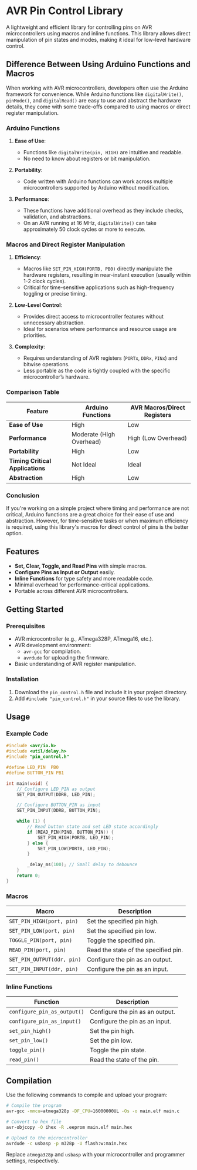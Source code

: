 # AVR Pin Control Library

A lightweight and efficient library for controlling pins on AVR microcontrollers using macros and inline functions. This library allows direct manipulation of pin states and modes, making it ideal for low-level hardware control.

## Difference Between Using Arduino Functions and Macros

When working with AVR microcontrollers, developers often use the Arduino framework for convenience. While Arduino functions like `digitalWrite()`, `pinMode()`, and `digitalRead()` are easy to use and abstract the hardware details, they come with some trade-offs compared to using macros or direct register manipulation.

### Arduino Functions

1. **Ease of Use**:
   - Functions like `digitalWrite(pin, HIGH)` are intuitive and readable.
   - No need to know about registers or bit manipulation.

2. **Portability**:
   - Code written with Arduino functions can work across multiple microcontrollers supported by Arduino without modification.

3. **Performance**:
   - These functions have additional overhead as they include checks, validation, and abstractions.
   - On an AVR running at 16 MHz, `digitalWrite()` can take approximately 50 clock cycles or more to execute.

### Macros and Direct Register Manipulation

1. **Efficiency**:
   - Macros like `SET_PIN_HIGH(PORTB, PB0)` directly manipulate the hardware registers, resulting in near-instant execution (usually within 1-2 clock cycles).
   - Critical for time-sensitive applications such as high-frequency toggling or precise timing.

2. **Low-Level Control**:
   - Provides direct access to microcontroller features without unnecessary abstraction.
   - Ideal for scenarios where performance and resource usage are priorities.

3. **Complexity**:
   - Requires understanding of AVR registers (`PORTx`, `DDRx`, `PINx`) and bitwise operations.
   - Less portable as the code is tightly coupled with the specific microcontroller’s hardware.

### Comparison Table

| Feature                     | Arduino Functions      | AVR Macros/Direct Registers    |
|-----------------------------|------------------------|---------------------------------|
| **Ease of Use**             | High                  | Low                             |
| **Performance**             | Moderate (High Overhead)| High (Low Overhead)            |
| **Portability**             | High                  | Low                             |
| **Timing Critical Applications** | Not Ideal          | Ideal                           |
| **Abstraction**             | High                  | Low                             |

### Conclusion

If you're working on a simple project where timing and performance are not critical, Arduino functions are a great choice for their ease of use and abstraction. However, for time-sensitive tasks or when maximum efficiency is required, using this library's macros for direct control of pins is the better option.

## Features

- **Set, Clear, Toggle, and Read Pins** with simple macros.
- **Configure Pins as Input or Output** easily.
- **Inline Functions** for type safety and more readable code.
- Minimal overhead for performance-critical applications.
- Portable across different AVR microcontrollers.

## Getting Started

### Prerequisites

- AVR microcontroller (e.g., ATmega328P, ATmega16, etc.).
- AVR development environment:
  - `avr-gcc` for compilation.
  - `avrdude` for uploading the firmware.
- Basic understanding of AVR register manipulation.

### Installation

1. Download the `pin_control.h` file and include it in your project directory.
2. Add `#include "pin_control.h"` in your source files to use the library.

## Usage

### Example Code

```c
#include <avr/io.h>
#include <util/delay.h>
#include "pin_control.h"

#define LED_PIN  PB0
#define BUTTON_PIN PB1

int main(void) {
    // Configure LED_PIN as output
    SET_PIN_OUTPUT(DDRB, LED_PIN);

    // Configure BUTTON_PIN as input
    SET_PIN_INPUT(DDRB, BUTTON_PIN);

    while (1) {
        // Read button state and set LED state accordingly
        if (READ_PIN(PINB, BUTTON_PIN)) {
            SET_PIN_HIGH(PORTB, LED_PIN);
        } else {
            SET_PIN_LOW(PORTB, LED_PIN);
        }

        _delay_ms(100); // Small delay to debounce
    }
    return 0;
}
```

### Macros

| Macro                     | Description                                       |
|---------------------------|---------------------------------------------------|
| `SET_PIN_HIGH(port, pin)` | Set the specified pin high.                       |
| `SET_PIN_LOW(port, pin)`  | Set the specified pin low.                        |
| `TOGGLE_PIN(port, pin)`   | Toggle the specified pin.                         |
| `READ_PIN(port, pin)`     | Read the state of the specified pin.              |
| `SET_PIN_OUTPUT(ddr, pin)`| Configure the pin as an output.                   |
| `SET_PIN_INPUT(ddr, pin)` | Configure the pin as an input.                    |

### Inline Functions

| Function                          | Description                                       |
|-----------------------------------|---------------------------------------------------|
| `configure_pin_as_output()`       | Configure the pin as an output.                  |
| `configure_pin_as_input()`        | Configure the pin as an input.                   |
| `set_pin_high()`                  | Set the pin high.                                |
| `set_pin_low()`                   | Set the pin low.                                 |
| `toggle_pin()`                    | Toggle the pin state.                            |
| `read_pin()`                      | Read the state of the pin.                       |

## Compilation

Use the following commands to compile and upload your program:

```bash
# Compile the program
avr-gcc -mmcu=atmega328p -DF_CPU=16000000UL -Os -o main.elf main.c

# Convert to hex file
avr-objcopy -O ihex -R .eeprom main.elf main.hex

# Upload to the microcontroller
avrdude -c usbasp -p m328p -U flash:w:main.hex
```

Replace `atmega328p` and `usbasp` with your microcontroller and programmer settings, respectively.
